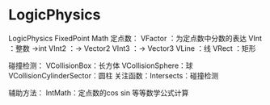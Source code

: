 # LogicPhysics
LogicPhysics FixedPoint Math
定点数：
VFactor ：为定点数中分数的表达
VInt ：整数 →int
VInt2  ：→ Vector2
VInt3  ：→ Vector3
VLine  ：线
VRect ：矩形

碰撞检测：
VCollisionBox：长方体
VCollisionSphere：球
VCollisionCylinderSector：圆柱
关注函数：Intersects：碰撞检测

辅助方法：
IntMath：定点数的cos sin 等等数学公式计算
